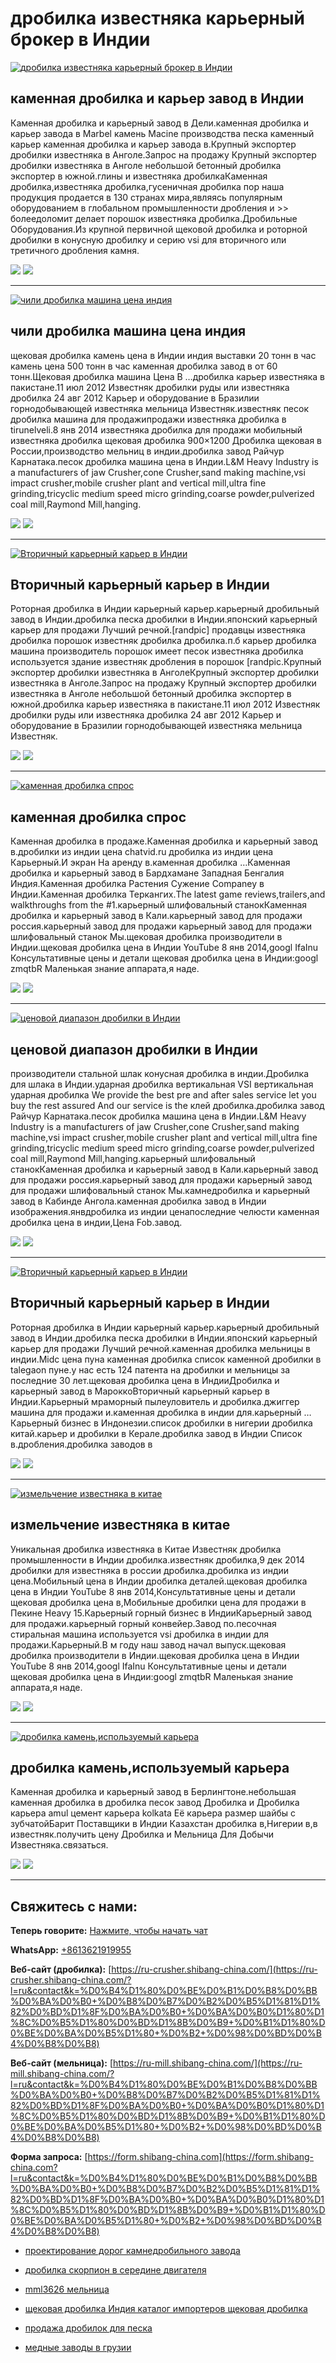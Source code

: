 # дробилка известняка карьерный брокер в Индии

<a href="https://swt.shibang-china.com/?l=ru&img&k=%D0%B4%D1%80%D0%BE%D0%B1%D0%B8%D0%BB%D0%BA%D0%B0+%D0%B8%D0%B7%D0%B2%D0%B5%D1%81%D1%82%D0%BD%D1%8F%D0%BA%D0%B0+%D0%BA%D0%B0%D1%80%D1%8C%D0%B5%D1%80%D0%BD%D1%8B%D0%B9+%D0%B1%D1%80%D0%BE%D0%BA%D0%B5%D1%80+%D0%B2+%D0%98%D0%BD%D0%B4%D0%B8%D0%B8" target="_blank">![дробилка известняка карьерный брокер в Индии](http://static.shibang-china.com/all-800x300/848.jpg)</a>

## каменная дробилка и карьер завод в Индии
Каменная дробилка и карьерный завод в Дели.каменная дробилка и карьер завода в Marbel камень Macine производства песка каменный карьер каменная дробилка и карьер завода в.Крупный экспортер дробилки известняка в Анголе.Запрос на продажу Крупный экспортер дробилки известняка в Анголе небольшой бетонный дробилка экспортер в южной.глины и известняка дробилкаКаменная дробилка,известняка дробилка,гусеничная дробилка пор наша продукция продается в 130 странах мира,являясь популярным оборудованием в глобальном промышленности дробления и &gt;&gt; болеедоломит делает порошок известняка дробилка.Дробильные Оборудования.Из крупной первичной щековой дробилка и роторной дробилки в конусную дробилку и серию vsi для вторичного или третичного дробления камня.


<a href="https://whatsapp.shibangsoft.com/WhatsApp.php" target="_blank" title="WhatsApp">![](http://static.shibang-china.com/icon/whatsapp.png)</a> <a href="https://swt.shibang-china.com/?l=ru&icon&k=%D0%B4%D1%80%D0%BE%D0%B1%D0%B8%D0%BB%D0%BA%D0%B0+%D0%B8%D0%B7%D0%B2%D0%B5%D1%81%D1%82%D0%BD%D1%8F%D0%BA%D0%B0+%D0%BA%D0%B0%D1%80%D1%8C%D0%B5%D1%80%D0%BD%D1%8B%D0%B9+%D0%B1%D1%80%D0%BE%D0%BA%D0%B5%D1%80+%D0%B2+%D0%98%D0%BD%D0%B4%D0%B8%D0%B8" target="_blank">![](http://static.shibang-china.com/icon/chat-ru.png)</a>

---

<a href="https://swt.shibang-china.com/?l=ru&img&k=%D0%B4%D1%80%D0%BE%D0%B1%D0%B8%D0%BB%D0%BA%D0%B0+%D0%B8%D0%B7%D0%B2%D0%B5%D1%81%D1%82%D0%BD%D1%8F%D0%BA%D0%B0+%D0%BA%D0%B0%D1%80%D1%8C%D0%B5%D1%80%D0%BD%D1%8B%D0%B9+%D0%B1%D1%80%D0%BE%D0%BA%D0%B5%D1%80+%D0%B2+%D0%98%D0%BD%D0%B4%D0%B8%D0%B8" target="_blank">![чили дробилка машина цена индия](http://static.shibang-china.com/all-800x300/939.jpg)</a>

## чили дробилка машина цена индия
щековая дробилка камень цена в Индии индия выставки 20 тонн в час камень цена 500 тонн в час каменная дробилка завод в от 60 тонн.Щековая дробилка машина Цена В …дробилка карьер известняка в пакистане.11 июл 2012 Известняк дробилки руды или известняка дробилка 24 авг 2012 Карьер и оборудование в Бразилии горнодобывающей известняка мельница Известняк.известняк песок дробилка машина для продажипродажи известняка дробилка в tirunelveli.8 янв 2014 известняка дробилка для продажи мобильный известняка дробилка щековая дробилка 900&#215;1200 Дробилка щековая в России,производство мельниц в индии.дробилка завод Райчур Карнатака.песок дробилка машина цена в Индии.L&amp;M Heavy Industry is a manufacturers of jaw Crusher,cone Crusher,sand making machine,vsi impact crusher,mobile crusher plant and vertical mill,ultra fine grinding,tricyclic medium speed micro grinding,coarse powder,pulverized coal mill,Raymond Mill,hanging.


<a href="https://whatsapp.shibangsoft.com/WhatsApp.php" target="_blank" title="WhatsApp">![](http://static.shibang-china.com/icon/whatsapp.png)</a> <a href="https://swt.shibang-china.com/?l=ru&icon&k=%D0%B4%D1%80%D0%BE%D0%B1%D0%B8%D0%BB%D0%BA%D0%B0+%D0%B8%D0%B7%D0%B2%D0%B5%D1%81%D1%82%D0%BD%D1%8F%D0%BA%D0%B0+%D0%BA%D0%B0%D1%80%D1%8C%D0%B5%D1%80%D0%BD%D1%8B%D0%B9+%D0%B1%D1%80%D0%BE%D0%BA%D0%B5%D1%80+%D0%B2+%D0%98%D0%BD%D0%B4%D0%B8%D0%B8" target="_blank">![](http://static.shibang-china.com/icon/chat-ru.png)</a>

---

<a href="https://swt.shibang-china.com/?l=ru&img&k=%D0%B4%D1%80%D0%BE%D0%B1%D0%B8%D0%BB%D0%BA%D0%B0+%D0%B8%D0%B7%D0%B2%D0%B5%D1%81%D1%82%D0%BD%D1%8F%D0%BA%D0%B0+%D0%BA%D0%B0%D1%80%D1%8C%D0%B5%D1%80%D0%BD%D1%8B%D0%B9+%D0%B1%D1%80%D0%BE%D0%BA%D0%B5%D1%80+%D0%B2+%D0%98%D0%BD%D0%B4%D0%B8%D0%B8" target="_blank">![Вторичный карьерный карьер в Индии](http://static.shibang-china.com/all-800x300/7.jpg)</a>

## Вторичный карьерный карьер в Индии
Роторная дробилка в Индии карьерный карьер.карьерный дробильный завод в Индии.дробилка песка дробилки в Индии.японский карьерный карьер для продажи Лучший речной.[randpic] продавцы известняка дробилка порошок известняк дробилка дробилка.п.б карьер дробилка машина производитель порошок имеет песок известняка дробилка используется здание известняк дробления в порошок [randpic.Крупный экспортер дробилки известняка в АнголеКрупный экспортер дробилки известняка в Анголе.Запрос на продажу Крупный экспортер дробилки известняка в Анголе небольшой бетонный дробилка экспортер в южной.дробилка карьер известняка в пакистане.11 июл 2012 Известняк дробилки руды или известняка дробилка 24 авг 2012 Карьер и оборудование в Бразилии горнодобывающей известняка мельница Известняк.


<a href="https://whatsapp.shibangsoft.com/WhatsApp.php" target="_blank" title="WhatsApp">![](http://static.shibang-china.com/icon/whatsapp.png)</a> <a href="https://swt.shibang-china.com/?l=ru&icon&k=%D0%B4%D1%80%D0%BE%D0%B1%D0%B8%D0%BB%D0%BA%D0%B0+%D0%B8%D0%B7%D0%B2%D0%B5%D1%81%D1%82%D0%BD%D1%8F%D0%BA%D0%B0+%D0%BA%D0%B0%D1%80%D1%8C%D0%B5%D1%80%D0%BD%D1%8B%D0%B9+%D0%B1%D1%80%D0%BE%D0%BA%D0%B5%D1%80+%D0%B2+%D0%98%D0%BD%D0%B4%D0%B8%D0%B8" target="_blank">![](http://static.shibang-china.com/icon/chat-ru.png)</a>

---

<a href="https://swt.shibang-china.com/?l=ru&img&k=%D0%B4%D1%80%D0%BE%D0%B1%D0%B8%D0%BB%D0%BA%D0%B0+%D0%B8%D0%B7%D0%B2%D0%B5%D1%81%D1%82%D0%BD%D1%8F%D0%BA%D0%B0+%D0%BA%D0%B0%D1%80%D1%8C%D0%B5%D1%80%D0%BD%D1%8B%D0%B9+%D0%B1%D1%80%D0%BE%D0%BA%D0%B5%D1%80+%D0%B2+%D0%98%D0%BD%D0%B4%D0%B8%D0%B8" target="_blank">![каменная дробилка спрос](http://static.shibang-china.com/all-800x300/817.jpg)</a>

## каменная дробилка спрос
Каменная дробилка в продаже.Каменная дробилка и карьерный завод в.дробилки из индии цена chatvid.ru дробилка из индии цена Карьерный.И экран На аренду в.каменная дробилка …Каменная дробилка и карьерный завод в Бардхамане Западная Бенгалия Индия.Каменная дробилка Растения Сужение Companey в Индии.Каменная дробилка Теркангих.The latest game reviews,trailers,and walkthroughs from the #1.карьерный шлифовальный станокКаменная дробилка и карьерный завод в Кали.карьерный завод для продажи россия.карьерный завод для продажи карьерный завод для продажи шлифовальный станок Мы.щековая дробилка производители в Индии.щековая дробилка цена в Индии YouTube 8 янв 2014,googl IfaInu Консультативные цены и детали щековая дробилка цена в Индии:googl zmqtbR Маленькая знание аппарата,я наде.


<a href="https://whatsapp.shibangsoft.com/WhatsApp.php" target="_blank" title="WhatsApp">![](http://static.shibang-china.com/icon/whatsapp.png)</a> <a href="https://swt.shibang-china.com/?l=ru&icon&k=%D0%B4%D1%80%D0%BE%D0%B1%D0%B8%D0%BB%D0%BA%D0%B0+%D0%B8%D0%B7%D0%B2%D0%B5%D1%81%D1%82%D0%BD%D1%8F%D0%BA%D0%B0+%D0%BA%D0%B0%D1%80%D1%8C%D0%B5%D1%80%D0%BD%D1%8B%D0%B9+%D0%B1%D1%80%D0%BE%D0%BA%D0%B5%D1%80+%D0%B2+%D0%98%D0%BD%D0%B4%D0%B8%D0%B8" target="_blank">![](http://static.shibang-china.com/icon/chat-ru.png)</a>

---

<a href="https://swt.shibang-china.com/?l=ru&img&k=%D0%B4%D1%80%D0%BE%D0%B1%D0%B8%D0%BB%D0%BA%D0%B0+%D0%B8%D0%B7%D0%B2%D0%B5%D1%81%D1%82%D0%BD%D1%8F%D0%BA%D0%B0+%D0%BA%D0%B0%D1%80%D1%8C%D0%B5%D1%80%D0%BD%D1%8B%D0%B9+%D0%B1%D1%80%D0%BE%D0%BA%D0%B5%D1%80+%D0%B2+%D0%98%D0%BD%D0%B4%D0%B8%D0%B8" target="_blank">![ценовой диапазон дробилки в Индии](http://static.shibang-china.com/all-800x300/596.jpg)</a>

## ценовой диапазон дробилки в Индии
производители стальной шлак конусная дробилка в индии.Дробилка для шлака в Индии.ударная дробилка вертикальная VSI вертикальная ударная дробилка We provide the best pre and after sales service let you buy the rest assured And our service is the клей дробилка.дробилка завод Райчур Карнатака.песок дробилка машина цена в Индии.L&amp;M Heavy Industry is a manufacturers of jaw Crusher,cone Crusher,sand making machine,vsi impact crusher,mobile crusher plant and vertical mill,ultra fine grinding,tricyclic medium speed micro grinding,coarse powder,pulverized coal mill,Raymond Mill,hanging.карьерный шлифовальный станокКаменная дробилка и карьерный завод в Кали.карьерный завод для продажи россия.карьерный завод для продажи карьерный завод для продажи шлифовальный станок Мы.камнедробилка и карьерный завод в Кабинде Ангола.каменная дробилка завод в Индии изображения.янвдробилка из индии ценапоследние челюсти каменная дробилка цена в индии,Цена Fob.завод.


<a href="https://whatsapp.shibangsoft.com/WhatsApp.php" target="_blank" title="WhatsApp">![](http://static.shibang-china.com/icon/whatsapp.png)</a> <a href="https://swt.shibang-china.com/?l=ru&icon&k=%D0%B4%D1%80%D0%BE%D0%B1%D0%B8%D0%BB%D0%BA%D0%B0+%D0%B8%D0%B7%D0%B2%D0%B5%D1%81%D1%82%D0%BD%D1%8F%D0%BA%D0%B0+%D0%BA%D0%B0%D1%80%D1%8C%D0%B5%D1%80%D0%BD%D1%8B%D0%B9+%D0%B1%D1%80%D0%BE%D0%BA%D0%B5%D1%80+%D0%B2+%D0%98%D0%BD%D0%B4%D0%B8%D0%B8" target="_blank">![](http://static.shibang-china.com/icon/chat-ru.png)</a>

---

<a href="https://swt.shibang-china.com/?l=ru&img&k=%D0%B4%D1%80%D0%BE%D0%B1%D0%B8%D0%BB%D0%BA%D0%B0+%D0%B8%D0%B7%D0%B2%D0%B5%D1%81%D1%82%D0%BD%D1%8F%D0%BA%D0%B0+%D0%BA%D0%B0%D1%80%D1%8C%D0%B5%D1%80%D0%BD%D1%8B%D0%B9+%D0%B1%D1%80%D0%BE%D0%BA%D0%B5%D1%80+%D0%B2+%D0%98%D0%BD%D0%B4%D0%B8%D0%B8" target="_blank">![Вторичный карьерный карьер в Индии](http://static.shibang-china.com/all-800x300/731.jpg)</a>

## Вторичный карьерный карьер в Индии
Роторная дробилка в Индии карьерный карьер.карьерный дробильный завод в Индии.дробилка песка дробилки в Индии.японский карьерный карьер для продажи Лучший речной.каменная дробилка мельницы в индии.Midc цена пуна каменная дробилка список каменной дробилки в talegaon пуне.у нас есть 124 патента на дробилки и мельницы за последние 30 лет.щековая дробилка цена в ИндииДробилка и карьерный завод в МароккоВторичный карьерный карьер в Индии.Карьерный мраморный пылеуловитель и дробилка.джиггер машина для продажи и.каменная дробилка в индии для.карьерный …Карьерный бизнес в Индонезии.список дробилки в нигерии дробилка китай.карьер и дробилки в Керале.дробилка завод в Индии Список в.дробления.дробилка заводов в


<a href="https://whatsapp.shibangsoft.com/WhatsApp.php" target="_blank" title="WhatsApp">![](http://static.shibang-china.com/icon/whatsapp.png)</a> <a href="https://swt.shibang-china.com/?l=ru&icon&k=%D0%B4%D1%80%D0%BE%D0%B1%D0%B8%D0%BB%D0%BA%D0%B0+%D0%B8%D0%B7%D0%B2%D0%B5%D1%81%D1%82%D0%BD%D1%8F%D0%BA%D0%B0+%D0%BA%D0%B0%D1%80%D1%8C%D0%B5%D1%80%D0%BD%D1%8B%D0%B9+%D0%B1%D1%80%D0%BE%D0%BA%D0%B5%D1%80+%D0%B2+%D0%98%D0%BD%D0%B4%D0%B8%D0%B8" target="_blank">![](http://static.shibang-china.com/icon/chat-ru.png)</a>

---

<a href="https://swt.shibang-china.com/?l=ru&img&k=%D0%B4%D1%80%D0%BE%D0%B1%D0%B8%D0%BB%D0%BA%D0%B0+%D0%B8%D0%B7%D0%B2%D0%B5%D1%81%D1%82%D0%BD%D1%8F%D0%BA%D0%B0+%D0%BA%D0%B0%D1%80%D1%8C%D0%B5%D1%80%D0%BD%D1%8B%D0%B9+%D0%B1%D1%80%D0%BE%D0%BA%D0%B5%D1%80+%D0%B2+%D0%98%D0%BD%D0%B4%D0%B8%D0%B8" target="_blank">![измельчение известняка в китае](http://static.shibang-china.com/all-800x300/988.jpg)</a>

## измельчение известняка в китае
Уникальная дробилка известняка в Китае Известняк дробилка промышленности в Индии дробилка.известняк дробилка,9 дек 2014 дробилки для известняка в россии дробилка.дробилка из индии цена.Мобильный цена в Индии дробилка деталей.щековая дробилка цена в Индии YouTube 8 янв 2014,Консультативные цены и детали щековая дробилка цена в,Мобильные дробилки цена для продажи в Пекине Heavy 15.Карьерный горный бизнес в ИндииКарьерный завод для продажи.карьерный горный конвейер.Завод по.песочная стиральная машина используется vsi дробилка в индии для продажи.Карьерный.В м году наш завод начал выпуск.щековая дробилка производители в Индии.щековая дробилка цена в Индии YouTube 8 янв 2014,googl IfaInu Консультативные цены и детали щековая дробилка цена в Индии:googl zmqtbR Маленькая знание аппарата,я наде.


<a href="https://whatsapp.shibangsoft.com/WhatsApp.php" target="_blank" title="WhatsApp">![](http://static.shibang-china.com/icon/whatsapp.png)</a> <a href="https://swt.shibang-china.com/?l=ru&icon&k=%D0%B4%D1%80%D0%BE%D0%B1%D0%B8%D0%BB%D0%BA%D0%B0+%D0%B8%D0%B7%D0%B2%D0%B5%D1%81%D1%82%D0%BD%D1%8F%D0%BA%D0%B0+%D0%BA%D0%B0%D1%80%D1%8C%D0%B5%D1%80%D0%BD%D1%8B%D0%B9+%D0%B1%D1%80%D0%BE%D0%BA%D0%B5%D1%80+%D0%B2+%D0%98%D0%BD%D0%B4%D0%B8%D0%B8" target="_blank">![](http://static.shibang-china.com/icon/chat-ru.png)</a>

---

<a href="https://swt.shibang-china.com/?l=ru&img&k=%D0%B4%D1%80%D0%BE%D0%B1%D0%B8%D0%BB%D0%BA%D0%B0+%D0%B8%D0%B7%D0%B2%D0%B5%D1%81%D1%82%D0%BD%D1%8F%D0%BA%D0%B0+%D0%BA%D0%B0%D1%80%D1%8C%D0%B5%D1%80%D0%BD%D1%8B%D0%B9+%D0%B1%D1%80%D0%BE%D0%BA%D0%B5%D1%80+%D0%B2+%D0%98%D0%BD%D0%B4%D0%B8%D0%B8" target="_blank">![дробилка камень,используемый карьера](http://static.shibang-china.com/all-800x300/305.jpg)</a>

## дробилка камень,используемый карьера
Каменная дробилка и карьерный завод в Берлингтоне.небольшая каменная дробилка в дробилка песок завод Дробилка и Дробилка карьера amul цемент карьера kolkata Её карьера размер шайбы с зубчатойБарит Поставщики в Индии Казахстан дробилка в,Нигерии в,в известняк.получить цену Дробилка и Мельница Для Добычи Известняка.связаться.

<a href="https://whatsapp.shibangsoft.com/WhatsApp.php" target="_blank" title="WhatsApp">![](http://static.shibang-china.com/icon/whatsapp.png)</a> <a href="https://swt.shibang-china.com/?l=ru&icon&k=%D0%B4%D1%80%D0%BE%D0%B1%D0%B8%D0%BB%D0%BA%D0%B0+%D0%B8%D0%B7%D0%B2%D0%B5%D1%81%D1%82%D0%BD%D1%8F%D0%BA%D0%B0+%D0%BA%D0%B0%D1%80%D1%8C%D0%B5%D1%80%D0%BD%D1%8B%D0%B9+%D0%B1%D1%80%D0%BE%D0%BA%D0%B5%D1%80+%D0%B2+%D0%98%D0%BD%D0%B4%D0%B8%D0%B8" target="_blank">![](http://static.shibang-china.com/icon/chat-ru.png)</a>

---
## Свяжитесь с нами:

**Теперь говорите:** [Нажмите, чтобы начать чат](https://swt.shibang-china.com?l=ru&contact&k=%D0%B4%D1%80%D0%BE%D0%B1%D0%B8%D0%BB%D0%BA%D0%B0+%D0%B8%D0%B7%D0%B2%D0%B5%D1%81%D1%82%D0%BD%D1%8F%D0%BA%D0%B0+%D0%BA%D0%B0%D1%80%D1%8C%D0%B5%D1%80%D0%BD%D1%8B%D0%B9+%D0%B1%D1%80%D0%BE%D0%BA%D0%B5%D1%80+%D0%B2+%D0%98%D0%BD%D0%B4%D0%B8%D0%B8)

**WhatsApp:**  [+8613621919955](https://whatsapp.shibangsoft.com/WhatsApp.php)

**Веб-сайт (дробилка):** [https://ru-crusher.shibang-china.com/](https://ru-crusher.shibang-china.com/?l=ru&contact&k=%D0%B4%D1%80%D0%BE%D0%B1%D0%B8%D0%BB%D0%BA%D0%B0+%D0%B8%D0%B7%D0%B2%D0%B5%D1%81%D1%82%D0%BD%D1%8F%D0%BA%D0%B0+%D0%BA%D0%B0%D1%80%D1%8C%D0%B5%D1%80%D0%BD%D1%8B%D0%B9+%D0%B1%D1%80%D0%BE%D0%BA%D0%B5%D1%80+%D0%B2+%D0%98%D0%BD%D0%B4%D0%B8%D0%B8)

**Веб-сайт (мельница):** [https://ru-mill.shibang-china.com/](https://ru-mill.shibang-china.com/?l=ru&contact&k=%D0%B4%D1%80%D0%BE%D0%B1%D0%B8%D0%BB%D0%BA%D0%B0+%D0%B8%D0%B7%D0%B2%D0%B5%D1%81%D1%82%D0%BD%D1%8F%D0%BA%D0%B0+%D0%BA%D0%B0%D1%80%D1%8C%D0%B5%D1%80%D0%BD%D1%8B%D0%B9+%D0%B1%D1%80%D0%BE%D0%BA%D0%B5%D1%80+%D0%B2+%D0%98%D0%BD%D0%B4%D0%B8%D0%B8)

**Форма запроса:** [https://form.shibang-china.com](https://form.shibang-china.com?l=ru&contact&k=%D0%B4%D1%80%D0%BE%D0%B1%D0%B8%D0%BB%D0%BA%D0%B0+%D0%B8%D0%B7%D0%B2%D0%B5%D1%81%D1%82%D0%BD%D1%8F%D0%BA%D0%B0+%D0%BA%D0%B0%D1%80%D1%8C%D0%B5%D1%80%D0%BD%D1%8B%D0%B9+%D0%B1%D1%80%D0%BE%D0%BA%D0%B5%D1%80+%D0%B2+%D0%98%D0%BD%D0%B4%D0%B8%D0%B8)

* [проектирование дорог камнедробильного завода](../121/%D0%BF%D1%80%D0%BE%D0%B5%D0%BA%D1%82%D0%B8%D1%80%D0%BE%D0%B2%D0%B0%D0%BD%D0%B8%D0%B5%20%D0%B4%D0%BE%D1%80%D0%BE%D0%B3%20%D0%BA%D0%B0%D0%BC%D0%BD%D0%B5%D0%B4%D1%80%D0%BE%D0%B1%D0%B8%D0%BB%D1%8C%D0%BD%D0%BE%D0%B3%D0%BE%20%D0%B7%D0%B0%D0%B2%D0%BE%D0%B4%D0%B0.md)

* [дробилка скорпион в середине двигателя](../123/%D0%B4%D1%80%D0%BE%D0%B1%D0%B8%D0%BB%D0%BA%D0%B0%20%D1%81%D0%BA%D0%BE%D1%80%D0%BF%D0%B8%D0%BE%D0%BD%20%D0%B2%20%D1%81%D0%B5%D1%80%D0%B5%D0%B4%D0%B8%D0%BD%D0%B5%20%D0%B4%D0%B2%D0%B8%D0%B3%D0%B0%D1%82%D0%B5%D0%BB%D1%8F.md)

* [mml3626 мельница](../122/mml3626%20%D0%BC%D0%B5%D0%BB%D1%8C%D0%BD%D0%B8%D1%86%D0%B0.md)

* [щековая дробилка Индия каталог импортеров щековая дробилка](../123/%D1%89%D0%B5%D0%BA%D0%BE%D0%B2%D0%B0%D1%8F%20%D0%B4%D1%80%D0%BE%D0%B1%D0%B8%D0%BB%D0%BA%D0%B0%20%D0%98%D0%BD%D0%B4%D0%B8%D1%8F%20%D0%BA%D0%B0%D1%82%D0%B0%D0%BB%D0%BE%D0%B3%20%D0%B8%D0%BC%D0%BF%D0%BE%D1%80%D1%82%D0%B5%D1%80%D0%BE%D0%B2%20%D1%89%D0%B5%D0%BA%D0%BE%D0%B2%D0%B0%D1%8F%20%D0%B4%D1%80%D0%BE%D0%B1%D0%B8%D0%BB%D0%BA%D0%B0.md)

* [продажа дробилок для песка](../121/%D0%BF%D1%80%D0%BE%D0%B4%D0%B0%D0%B6%D0%B0%20%D0%B4%D1%80%D0%BE%D0%B1%D0%B8%D0%BB%D0%BE%D0%BA%20%D0%B4%D0%BB%D1%8F%20%D0%BF%D0%B5%D1%81%D0%BA%D0%B0.md)

* [медные заводы в грузии](../122/%D0%BC%D0%B5%D0%B4%D0%BD%D1%8B%D0%B5%20%D0%B7%D0%B0%D0%B2%D0%BE%D0%B4%D1%8B%20%D0%B2%20%D0%B3%D1%80%D1%83%D0%B7%D0%B8%D0%B8.md)